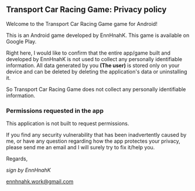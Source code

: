 ## Transport Car Racing Game: Privacy policy

Welcome to the Transport Car Racing Game game for Android!

This is an Android game developed by EnnHnahK. This game is available on Google Play.

Right here, I would like to confirm that the entire app/game built and developed by EnnHnahK is not used to collect any personally identifiable information.
All data generated by you <b>(The user)</b> is stored only on your device and can be deleted by deleting the application's data or uninstalling it.

So Transport Car Racing Game does not collect any personally identifiable information.

### Permissions requested in the app

This application is not built to request permissions.

If you find any security vulnerability that has been inadvertently caused by me, or have any question regarding how the app protectes your privacy, please send me an email and I will surely try to fix it/help you.

Regards,

<i>sign by EnnHnahK</i>                                        

ennhnahk.work@gmail.com

